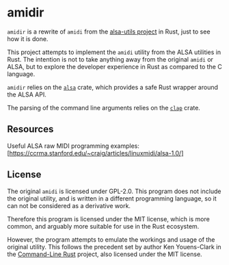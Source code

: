 # amidir

`amidir` is a rewrite of `amidi` from the 
[alsa-utils project](https://github.com/alsa-project/alsa-utils) 
in Rust, just to see how it is done.

This project attempts to implement the `amidi` utility
from the ALSA utilities in Rust. The intention is not
to take anything away from the original `amidi` or
ALSA, but to explore the developer experience in Rust
as compared to the C language.

`amidir` relies on the [`alsa`](https://crates.io/crates/alsa) crate,
which provides a safe Rust wrapper around the ALSA API.

The parsing of the command line arguments relies on
the [`clap`](https://crates.io/crates/clap) crate.

## Resources

Useful ALSA raw MIDI programming examples:
[https://ccrma.stanford.edu/~craig/articles/linuxmidi/alsa-1.0/] 

## License

The original `amidi` is licensed under GPL-2.0.
This program does not include the original utility,
and is written in a different programming language,
so it can not be considered as a derivative work.

Therefore this program is licensed under the MIT license,
which is more common, and arguably more suitable
for use in the Rust ecosystem.

However, the program attempts to emulate the workings and usage
of the original utility. This follows the precedent
set by author Ken Youens-Clark in the 
[Command-Line Rust](https://github.com/kyclark/command-line-rust)
project, also licensed under the MIT license.
